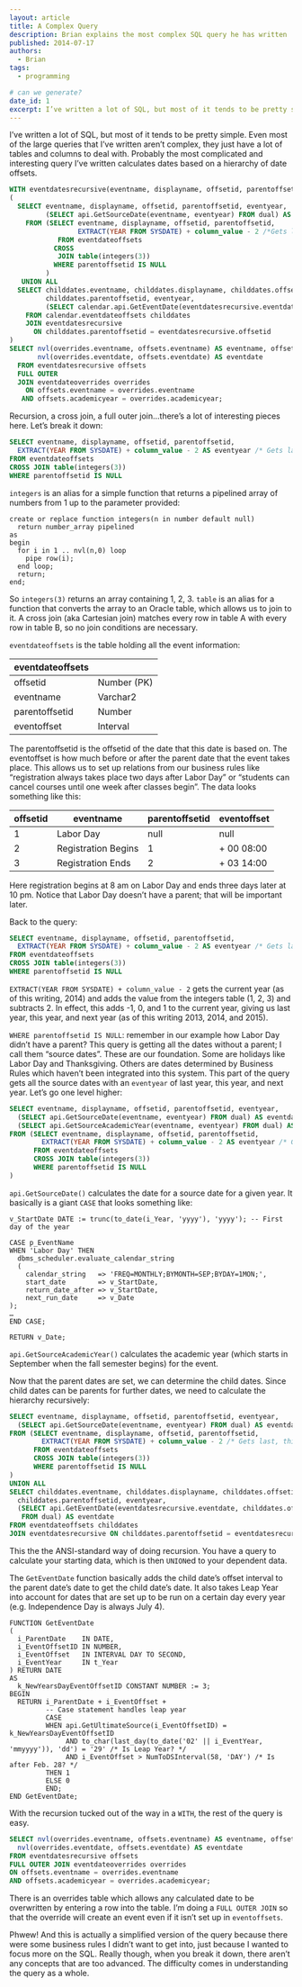 ```yaml
---
layout: article
title: A Complex Query
description: Brian explains the most complex SQL query he has written
published: 2014-07-17
authors:
  - Brian
tags: 
  - programming

# can we generate?
date_id: 1
excerpt: I’ve written a lot of SQL, but most of it tends to be pretty simple. Even most of the large queries that I’ve written aren’t complex, they just have a lot of tables and columns to deal with. Probably the most complicated and interesting query I’ve written.
---
```

I’ve written a lot of SQL, but most of it tends to be pretty simple. Even most of the large queries that I’ve written aren’t complex, they just have a lot of tables and columns to deal with. Probably the most complicated and interesting query I’ve written calculates dates based on a hierarchy of date offsets.

```sql
WITH eventdatesrecursive(eventname, displayname, offsetid, parentoffsetid, eventyear, eventdate) AS
(
  SELECT eventname, displayname, offsetid, parentoffsetid, eventyear, 
         (SELECT api.GetSourceDate(eventname, eventyear) FROM dual) AS eventdate
    FROM (SELECT eventname, displayname, offsetid, parentoffsetid,
                 EXTRACT(YEAR FROM SYSDATE) + column_value - 2 /*Gets last, this, and next year*/AS eventyear
            FROM eventdateoffsets
           CROSS 
            JOIN table(integers(3))
           WHERE parentoffsetid IS NULL
         )
   UNION ALL
  SELECT childdates.eventname, childdates.displayname, childdates.offsetid, 
         childdates.parentoffsetid, eventyear, 
         (SELECT calendar.api.GetEventDate(eventdatesrecursive.eventdate, childdates.offsetid, childdates.eventoffset, eventyear) FROM dual) AS eventdate
    FROM calendar.eventdateoffsets childdates
    JOIN eventdatesrecursive
      ON childdates.parentoffsetid = eventdatesrecursive.offsetid
)
SELECT nvl(overrides.eventname, offsets.eventname) AS eventname, offsets.displayname, 
       nvl(overrides.eventdate, offsets.eventdate) AS eventdate
  FROM eventdatesrecursive offsets
  FULL OUTER
  JOIN eventdateoverrides overrides
    ON offsets.eventname = overrides.eventname
   AND offsets.academicyear = overrides.academicyear;
```

Recursion, a cross join, a full outer join…there’s a lot of interesting pieces here. Let’s break it down:

```sql
SELECT eventname, displayname, offsetid, parentoffsetid,         
  EXTRACT(YEAR FROM SYSDATE) + column_value - 2 AS eventyear /* Gets last, this, next year */    
FROM eventdateoffsets   
CROSS JOIN table(integers(3))   
WHERE parentoffsetid IS NULL
```

`integers` is an alias for a simple function that returns a pipelined array of numbers from 1 up to the parameter provided:

```tsql
create or replace function integers(n in number default null) 
  return number_array pipelined
as
begin
  for i in 1 .. nvl(n,0) loop
    pipe row(i);
  end loop;
  return;
end;
```

So `integers(3)` returns an array containing 1, 2, 3. `table` is an alias for a function that converts the array to an Oracle table, which allows us to join to it. A cross join (aka Cartesian join) matches every row in table A with every row in table B, so no join conditions are necessary.

`eventdateoffsets` is the table holding all the event information:

<table>
  <thead>
    <tr>
      <th>eventdateoffsets</th>
      <th> </th>
    </tr>
  </thead>
  <tbody>
    <tr>
      <td>offsetid</td>
      <td>Number (PK)</td>
    </tr>
    <tr>
      <td>eventname</td>
      <td>Varchar2</td>
    </tr>
    <tr>
      <td>parentoffsetid</td>
      <td>Number</td>
    </tr>
    <tr>
      <td>eventoffset</td>
      <td>Interval</td>
    </tr>
  </tbody>
</table>    

The parentoffsetid is the offsetid of the date that this date is based on. The eventoffset is how much before or after the parent date that the event takes place. This allows us to set up relations from our business rules like “registration always takes place two days after Labor Day” or “students can cancel courses until one week after classes begin”. The data looks something like this:

<table>
  <thead>
    <tr>
      <th>offsetid</th>
      <th>eventname</th>
      <th>parentoffsetid</th>
      <th>eventoffset</th>
    </tr>
  </thead>
  <tbody>
    <tr>
      <td>1</td>
      <td>Labor Day</td>
      <td>null</td>
      <td>null</td>
    </tr>
    <tr>
      <td>2</td>
      <td>Registration Begins</td>
      <td>1</td>
      <td>+ 00 08:00</td>
    </tr>
    <tr>
      <td>3</td>
      <td>Registration Ends</td>
      <td>2</td>
      <td>+ 03 14:00</td>
    </tr>
  </tbody>
</table>

Here registration begins at 8 <abbr>am</abbr> on Labor Day and ends three days later at 10 <abbr>pm</abbr>. Notice that Labor Day doesn’t have a parent; that will be important later.

Back to the query:

```sql
SELECT eventname, displayname, offsetid, parentoffsetid,         
  EXTRACT(YEAR FROM SYSDATE) + column_value - 2 AS eventyear /* Gets last, this, next year */
FROM eventdateoffsets   
CROSS JOIN table(integers(3))   
WHERE parentoffsetid IS NULL
```

`EXTRACT(YEAR FROM SYSDATE) + column_value - 2` gets the current year (as of this writing, 2014) and adds the value from the integers table (1, 2, 3) and subtracts 2. In effect, this adds -1, 0, and 1 to the current year, giving us last year, this year, and next year (as of this writing 2013, 2014, and 2015).

`WHERE parentoffsetid IS NULL`: remember in our example how Labor Day didn’t have a parent? This query is getting all the dates without a parent; I call them “source dates”. These are our foundation. Some are holidays like Labor Day and Thanksgiving. Others are dates determined by Business Rules which haven’t been integrated into this system. This part of the query gets all the source dates with an `eventyear` of last year, this year, and next year. Let’s go one level higher:

```sql
SELECT eventname, displayname, offsetid, parentoffsetid, eventyear,
  (SELECT api.GetSourceDate(eventname, eventyear) FROM dual) AS eventdate,
  (SELECT api.GetSourceAcademicYear(eventname, eventyear) FROM dual) AS academicyear  
FROM (SELECT eventname, displayname, offsetid, parentoffsetid,               
        EXTRACT(YEAR FROM SYSDATE) + column_value - 2 AS eventyear /* Gets last, this, next year */
      FROM eventdateoffsets         
      CROSS JOIN table(integers(3))         
      WHERE parentoffsetid IS NULL
)
```

`api.GetSourceDate()` calculates the date for a source date for a given year. It basically is a giant `CASE` that looks something like:

```tsql
v_StartDate DATE := trunc(to_date(i_Year, 'yyyy'), 'yyyy'); -- First day of the year

CASE p_EventName
WHEN 'Labor Day' THEN
  dbms_scheduler.evaluate_calendar_string
  (
    calendar_string   => 'FREQ=MONTHLY;BYMONTH=SEP;BYDAY=1MON;',
    start_date        => v_StartDate,
    return_date_after => v_StartDate,
    next_run_date     => v_Date
);
…
END CASE;

RETURN v_Date;
```

`api.GetSourceAcademicYear()` calculates the academic year (which starts in September when the fall semester begins) for the event.

Now that the parent dates are set, we can determine the child dates. Since child dates can be parents for further dates, we need to calculate the hierarchy recursively:

```sql
SELECT eventname, displayname, offsetid, parentoffsetid, eventyear,
  (SELECT api.GetSourceDate(eventname, eventyear) FROM dual) AS eventdate  
FROM (SELECT eventname, displayname, offsetid, parentoffsetid,
        EXTRACT(YEAR FROM SYSDATE) + column_value - 2 /* Gets last, this, next year */AS eventyear
      FROM eventdateoffsets
      CROSS JOIN table(integers(3))
      WHERE parentoffsetid IS NULL
)
UNION ALL
SELECT childdates.eventname, childdates.displayname, childdates.offsetid, 
  childdates.parentoffsetid, eventyear, 
  (SELECT api.GetEventDate(eventdatesrecursive.eventdate, childdates.offsetid, childdates.eventoffset, eventyear) 
   FROM dual) AS eventdate  
FROM eventdateoffsets childdates
JOIN eventdatesrecursive ON childdates.parentoffsetid = eventdatesrecursive.offsetid
```

This the the <abbr>ANSI</abbr>-standard way of doing recursion. You have a query to calculate your starting data, which is then `UNION`ed to your dependent data.

The `GetEventDate` function basically adds the child date’s offset interval to the parent date’s date to get the child date’s date. It also takes Leap Year into account for dates that are set up to be run on a certain day every year (e.g. Independence Day is always July 4).

```tsql
FUNCTION GetEventDate
(
  i_ParentDate    IN DATE,
  i_EventOffsetID IN NUMBER,
  i_EventOffset   IN INTERVAL DAY TO SECOND,
  i_EventYear     IN t_Year
) RETURN DATE
AS
  k_NewYearsDayEventOffsetID CONSTANT NUMBER := 3;
BEGIN
  RETURN i_ParentDate + i_EventOffset + 
         -- Case statement handles leap year
         CASE
         WHEN api.GetUltimateSource(i_EventOffsetID) = k_NewYearsDayEventOffsetID
              AND to_char(last_day(to_date('02' || i_EventYear, 'mmyyyy')), 'dd') = '29' /* Is Leap Year? */
              AND i_EventOffset > NumToDSInterval(58, 'DAY') /* Is after Feb. 28? */
         THEN 1 
         ELSE 0 
         END;
END GetEventDate;
```

With the recursion tucked out of the way in a `WITH`, the rest of the query is easy.

```sql
SELECT nvl(overrides.eventname, offsets.eventname) AS eventname, offsets.displayname,
  nvl(overrides.eventdate, offsets.eventdate) AS eventdate
FROM eventdatesrecursive offsets
FULL OUTER JOIN eventdateoverrides overrides
ON offsets.eventname = overrides.eventname
AND offsets.academicyear = overrides.academicyear;
```

There is an overrides table which allows any calculated date to be overwritten by entering a row into the table. I’m doing a `FULL OUTER JOIN` so that the override will create an event even if it isn’t set up in `eventoffsets`.

Phwew! And this is actually a simplified version of the query because there were some business rules I didn’t want to get into, just because I wanted to focus more on the <abbr>SQL</abbr>. Really though, when you break it down, there aren’t any concepts that are too advanced. The difficulty comes in understanding the query as a whole.